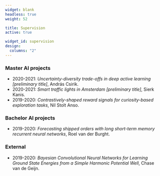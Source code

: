 ```yaml
---
widget: blank
headless: true
weight: 52

title: Supervision
active: true

widget_id: supervision
design:
  columns: "2"
---
```


### **Master AI projects**
  - 2020-2021: *Uncertainty-diversity trade-offs in deep active learning [preliminary title]*, András Csirik.
  - 2020-2021: *Smart traffic lights in Amsterdam [preliminary title]*, Sierk Kanis.
  - 2019-2020: *Contrastively-shaped reward signals for curiosity-based exploration tasks*, Nil Stolt Anso.

### **Bachelor AI projects**
  - 2019-2020: *Forecasting shipped orders with long short-term memory recurrent neural networks*, Roel van der Burght.
  
### **External**
  - 2019-2020: *Bayesian Convolutional Neural Networks for Learning Ground State Energies from a Simple Harmonic Potential Well*, Chase van de Geijn.

